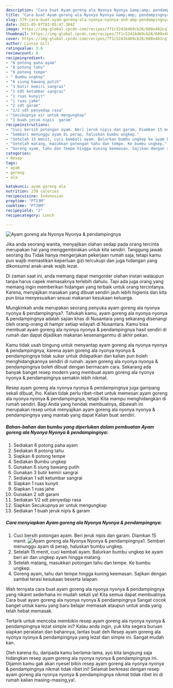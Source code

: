 ```yaml
---
description: "Cara buat Ayam goreng ala Nyonya Nyonya &amp;amp; pendampingnya Sederhana Untuk Jualan"
title: "Cara buat Ayam goreng ala Nyonya Nyonya &amp;amp; pendampingnya Sederhana Untuk Jualan"
slug: 379-cara-buat-ayam-goreng-ala-nyonya-nyonya-and-amp-pendampingnya-sederhana-untuk-jualan
date: 2021-05-07T03:05:47.384Z
image: https://img-global.cpcdn.com/recipes/7f1c52416469cb26/680x482cq70/ayam-goreng-ala-nyonya-nyonya-pendampingnya-foto-resep-utama.jpg
thumbnail: https://img-global.cpcdn.com/recipes/7f1c52416469cb26/680x482cq70/ayam-goreng-ala-nyonya-nyonya-pendampingnya-foto-resep-utama.jpg
cover: https://img-global.cpcdn.com/recipes/7f1c52416469cb26/680x482cq70/ayam-goreng-ala-nyonya-nyonya-pendampingnya-foto-resep-utama.jpg
author: Linnie Gill
ratingvalue: 3.8
reviewcount: 8
recipeingredient:
- "6 potong paha ayam"
- "8 potong tahu"
- "8 potong tempe"
- " Bumbu ungkep"
- "6 siung bawang putih"
- "3 butir kemiri sangrai"
- "1 sdt ketumbar sangrai"
- "1 ruas kunyit"
- "1 ruas jahe"
- "2 sdt garam"
- "1/2 sdt penyedap rasa"
- "Secukupnya air untuk mengungkap"
- "1 buah jeruk nipis  garam"
recipeinstructions:
- "Cuci bersih potongan ayam. Beri jeruk nipis dan garam. Diamkan 15 menit."
- "Sembari menunggu ayam di perap, haluskan bumbu ungkep."
- "Setelah 15 menit, cuci kembali ayam. Balurkan bumbu ungkep ke ayam beri air dan ungkep ayam hingga matang."
- "Setelah matang, masukkan potongan tahu dan tempe. Ke bumbu ungkep."
- "Goreng ayam, tahu dan tempe hingga kuning keemasan. Sajikan dengan sambal terasi kesukaan beserta lalapan."
categories:
- Resep
tags:
- ayam
- goreng
- ala

katakunci: ayam goreng ala 
nutrition: 239 calories
recipecuisine: Indonesian
preptime: "PT13M"
cooktime: "PT38M"
recipeyield: "2"
recipecategory: Lunch

---
```



![Ayam goreng ala Nyonya Nyonya &amp; pendampingnya](https://img-global.cpcdn.com/recipes/7f1c52416469cb26/680x482cq70/ayam-goreng-ala-nyonya-nyonya-pendampingnya-foto-resep-utama.jpg)

Jika anda seorang wanita, menyajikan olahan sedap pada orang tercinta merupakan hal yang menggembirakan untuk kita sendiri. Tanggung jawab seorang ibu Tidak hanya mengerjakan pekerjaan rumah saja, tetapi kamu pun wajib memastikan keperluan gizi tercukupi dan juga hidangan yang dikonsumsi anak-anak wajib lezat.

Di zaman  saat ini, anda memang dapat mengorder olahan instan walaupun tanpa harus capek memasaknya terlebih dahulu. Tapi ada juga orang yang memang ingin memberikan hidangan yang terbaik untuk orang tercintanya. Karena, menyajikan masakan yang dibuat sendiri jauh lebih higienis dan kita pun bisa menyesuaikan sesuai makanan kesukaan keluarga. 



Mungkinkah anda merupakan seorang penyuka ayam goreng ala nyonya nyonya &amp; pendampingnya?. Tahukah kamu, ayam goreng ala nyonya nyonya &amp; pendampingnya adalah sajian khas di Nusantara yang sekarang disenangi oleh orang-orang di hampir setiap wilayah di Nusantara. Kamu bisa membuat ayam goreng ala nyonya nyonya &amp; pendampingnya hasil sendiri di rumah dan dapat dijadikan makanan kesenanganmu di akhir pekan.

Kamu tidak usah bingung untuk menyantap ayam goreng ala nyonya nyonya &amp; pendampingnya, karena ayam goreng ala nyonya nyonya &amp; pendampingnya tidak sukar untuk didapatkan dan kalian pun boleh menghidangkannya sendiri di rumah. ayam goreng ala nyonya nyonya &amp; pendampingnya boleh dibuat dengan bermacam cara. Sekarang ada banyak banget resep modern yang membuat ayam goreng ala nyonya nyonya &amp; pendampingnya semakin lebih nikmat.

Resep ayam goreng ala nyonya nyonya &amp; pendampingnya juga gampang sekali dibuat, lho. Kalian tidak perlu ribet-ribet untuk memesan ayam goreng ala nyonya nyonya &amp; pendampingnya, tetapi Kita mampu menghidangkan di rumah sendiri. Bagi Anda yang hendak membuatnya, dibawah ini merupakan resep untuk menyajikan ayam goreng ala nyonya nyonya &amp; pendampingnya yang mantab yang dapat Kalian buat sendiri.

<!--inarticleads1-->

##### Bahan-bahan dan bumbu yang diperlukan dalam pembuatan Ayam goreng ala Nyonya Nyonya &amp; pendampingnya:

1. Sediakan 6 potong paha ayam
1. Sediakan 8 potong tahu
1. Siapkan 8 potong tempe
1. Sediakan  Bumbu ungkep
1. Gunakan 6 siung bawang putih
1. Gunakan 3 butir kemiri sangrai
1. Sediakan 1 sdt ketumbar sangrai
1. Siapkan 1 ruas kunyit
1. Siapkan 1 ruas jahe
1. Gunakan 2 sdt garam
1. Sediakan 1/2 sdt penyedap rasa
1. Siapkan Secukupnya air untuk mengungkap
1. Sediakan 1 buah jeruk nipis &amp; garam




<!--inarticleads2-->

##### Cara menyiapkan Ayam goreng ala Nyonya Nyonya &amp; pendampingnya:

1. Cuci bersih potongan ayam. Beri jeruk nipis dan garam. Diamkan 15 menit.
<img src="https://img-global.cpcdn.com/steps/34ebf9ecbb95d5ea/160x128cq70/ayam-goreng-ala-nyonya-nyonya-pendampingnya-langkah-memasak-1-foto.jpg" alt="Ayam goreng ala Nyonya Nyonya &amp; pendampingnya">1. Sembari menunggu ayam di perap, haluskan bumbu ungkep.
1. Setelah 15 menit, cuci kembali ayam. Balurkan bumbu ungkep ke ayam beri air dan ungkep ayam hingga matang.
1. Setelah matang, masukkan potongan tahu dan tempe. Ke bumbu ungkep.
1. Goreng ayam, tahu dan tempe hingga kuning keemasan. Sajikan dengan sambal terasi kesukaan beserta lalapan.




Wah ternyata cara buat ayam goreng ala nyonya nyonya &amp; pendampingnya yang nikamt sederhana ini mudah sekali ya! Kita semua dapat membuatnya. Cara buat ayam goreng ala nyonya nyonya &amp; pendampingnya Sangat cocok banget untuk kamu yang baru belajar memasak ataupun untuk anda yang telah hebat memasak.

Tertarik untuk mencoba membikin resep ayam goreng ala nyonya nyonya &amp; pendampingnya lezat simple ini? Kalau anda ingin, yuk kita segera buruan siapkan peralatan dan bahannya, lantas buat deh Resep ayam goreng ala nyonya nyonya &amp; pendampingnya yang lezat dan simple ini. Sangat mudah kan. 

Oleh karena itu, daripada kamu berlama-lama, ayo kita langsung saja hidangkan resep ayam goreng ala nyonya nyonya &amp; pendampingnya ini. Dijamin kamu gak akan nyesel bikin resep ayam goreng ala nyonya nyonya &amp; pendampingnya nikmat tidak ribet ini! Selamat berkreasi dengan resep ayam goreng ala nyonya nyonya &amp; pendampingnya nikmat tidak ribet ini di rumah kalian masing-masing,ya!.

